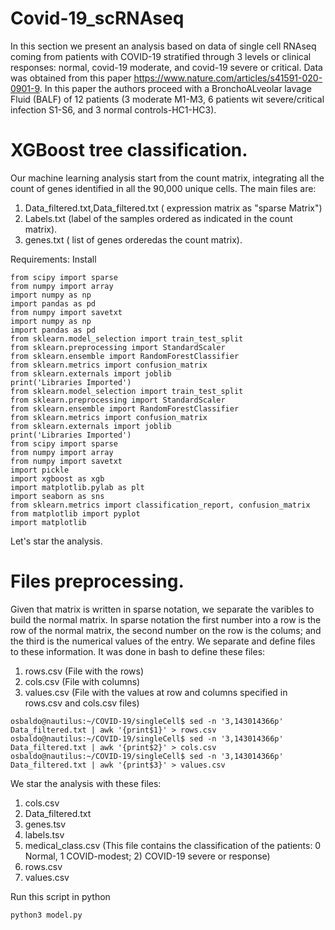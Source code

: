 # Covid-19_scRNAseq
 In this section we present an analysis based on data of single cell RNAseq coming from patients with COVID-19 stratified through 3 levels or clinical responses: normal, covid-19 moderate, and covid-19 severe or critical. Data was obtained from this paper https://www.nature.com/articles/s41591-020-0901-9. In this paper the authors proceed with a BronchoALveolar lavage Fluid (BALF) of 12 patients (3 moderate M1-M3, 6 patients wit severe/critical infection S1-S6, and 3 normal controls-HC1-HC3).

# XGBoost tree classification.

 Our machine learning analysis start from the count matrix, integrating all the count of genes identified in all the 90,000 unique cells. The main files are:
 1) Data_filtered.txt,Data_filtered.txt ( expression matrix as "sparse Matrix")
 2) Labels.txt (label of the samples ordered as indicated in the count matrix).
 3) genes.txt ( list of genes orderedas the count matrix).
 
Requirements: Install 
```
from scipy import sparse
from numpy import array
import numpy as np
import pandas as pd
from numpy import savetxt 
import numpy as np
import pandas as pd
from sklearn.model_selection import train_test_split
from sklearn.preprocessing import StandardScaler
from sklearn.ensemble import RandomForestClassifier
from sklearn.metrics import confusion_matrix
from sklearn.externals import joblib
print('Libraries Imported')
from sklearn.model_selection import train_test_split
from sklearn.preprocessing import StandardScaler
from sklearn.ensemble import RandomForestClassifier
from sklearn.metrics import confusion_matrix
from sklearn.externals import joblib
print('Libraries Imported')
from scipy import sparse
from numpy import array
from numpy import savetxt 
import pickle
import xgboost as xgb
import matplotlib.pylab as plt
import seaborn as sns
from sklearn.metrics import classification_report, confusion_matrix
from matplotlib import pyplot
import matplotlib
```

Let's star the analysis.

# Files preprocessing.

Given that matrix is written in sparse notation, we separate the varibles to build the normal matrix. In sparse notation the first number into a row is the row of the normal matrix, the second number on the row is the colums; and the third is the numerical values of the entry. We separate and define files to these information. It was done in bash to define these files:
1) rows.csv (File with the rows)
2) cols.csv (File with columns)
3) values.csv (File with the values at row and columns specified in rows.csv and cols.csv files)

```
osbaldo@nautilus:~/COVID-19/singleCell$ sed -n '3,143014366p' Data_filtered.txt | awk '{print$1}' > rows.csv
osbaldo@nautilus:~/COVID-19/singleCell$ sed -n '3,143014366p' Data_filtered.txt | awk '{print$2}' > cols.csv
osbaldo@nautilus:~/COVID-19/singleCell$ sed -n '3,143014366p' Data_filtered.txt | awk '{print$3}' > values.csv
```

We star the analysis with these files:
1) cols.csv  
2) Data_filtered.txt  
3) genes.tsv  
4) labels.tsv  
5) medical_class.csv  (This file contains the classification of the patients: 0 Normal, 1 COVID-modest; 2) COVID-19 severe or response)
6) rows.csv  
7) values.csv


Run this script in python
```
python3 model.py
```
